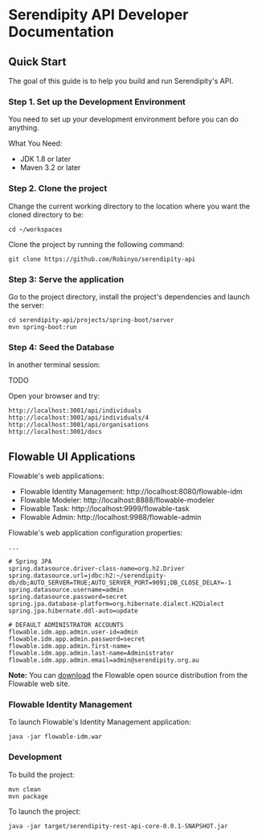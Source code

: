 # Serendipity API Developer Documentation

## Quick Start

The goal of this guide is to help you build and run Serendipity's API.

### Step 1. Set up the Development Environment 

You need to set up your development environment before you can do anything.

What You Need:

* JDK 1.8 or later
* Maven 3.2 or later

### Step 2. Clone the project 

Change the current working directory to the location where you want the cloned directory to be:

```
cd ~/workspaces
```

Clone the project by running the following command:

```
git clone https://github.com/Robinyo/serendipity-api
```

### Step 3: Serve the application 

Go to the project directory, install the project's dependencies and launch the server:

```
cd serendipity-api/projects/spring-boot/server
mvn spring-boot:run
```

### Step 4: Seed the Database

In another terminal session: 

TODO

Open your browser and try:

```
http://localhost:3001/api/individuals
http://localhost:3001/api/individuals/4
http://localhost:3001/api/organisations
http://localhost:3001/docs
```

## Flowable UI Applications

Flowable's web applications:

- Flowable Identity Management: http://localhost:8080/flowable-idm
- Flowable Modeler: http://localhost:8888/flowable-modeler
- Flowable Task: http://localhost:9999/flowable-task
- Flowable Admin: http://localhost:9988/flowable-admin

Flowable's web application configuration properties:

```
...

# Spring JPA
spring.datasource.driver-class-name=org.h2.Driver
spring.datasource.url=jdbc:h2:~/serendipity-db/db;AUTO_SERVER=TRUE;AUTO_SERVER_PORT=9091;DB_CLOSE_DELAY=-1
spring.datasource.username=admin
spring.datasource.password=secret
spring.jpa.database-platform=org.hibernate.dialect.H2Dialect
spring.jpa.hibernate.ddl-auto=update

# DEFAULT ADMINISTRATOR ACCOUNTS
flowable.idm.app.admin.user-id=admin
flowable.idm.app.admin.password=secret
flowable.idm.app.admin.first-name=
flowable.idm.app.admin.last-name=Administrator
flowable.idm.app.admin.email=admin@serendipity.org.au
```

**Note:** You can [download](https://flowable.com/open-source/downloads/) the Flowable open source distribution from the Flowable web site.

### Flowable Identity Management

To launch Flowable's Identity Management application:

```
java -jar flowable-idm.war
```

### Development

To build the project:

```
mvn clean
mvn package
```
       
To launch the project:

```
java -jar target/serendipity-rest-api-core-0.0.1-SNAPSHOT.jar
```

